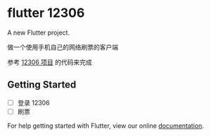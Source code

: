 # flutter 12306

A new Flutter project.

做一个使用手机自己的网络刷票的客户端

参考 [12306 项目](https://github.com/testerSunshine/12306) 的代码来完成

## Getting Started

-[ ] 登录 12306
-[ ] 刷票

For help getting started with Flutter, view our online
[documentation](https://flutter.io/).
